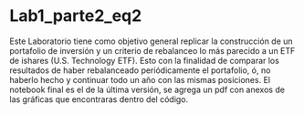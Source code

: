 # Lab1_parte2_eq2

Este Laboratorio tiene como objetivo general replicar la construcción de un portafolio de inversión y un criterio de rebalanceo lo más parecido a un ETF de ishares (U.S. Technology ETF). Esto con la finalidad de comparar los resultados de haber rebalanceado periódicamente el portafolio, ó, no haberlo hecho y continuar todo un año con las mismas posiciones. El notebook final es el de la última versión, se agrega un pdf con anexos de las gráficas que encontraras dentro del código.
